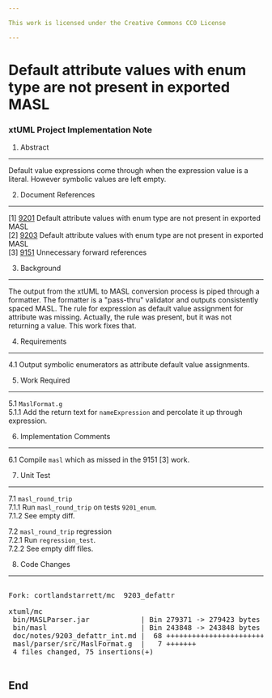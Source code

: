 ```yaml
---

This work is licensed under the Creative Commons CC0 License

---
```


# Default attribute values with enum type are not present in exported MASL
### xtUML Project Implementation Note

1. Abstract
-----------
Default value expressions come through when the expression value is
a literal.  However symbolic values are left empty.

2. Document References
----------------------
[1] [9201](https://support.onefact.net/redmine/issues/9201) Default attribute values with enum type are not present in exported MASL  
[2] [9203](https://support.onefact.net/redmine/issues/9203) Default attribute values with enum type are not present in exported MASL  
[3] [9151](https://support.onefact.net/redmine/issues/9151) Unnecessary forward references  

3. Background
-------------
The output from the xtUML to MASL conversion process is piped through
a formatter.  The formatter is a "pass-thru" validator and outputs
consistently spaced MASL.  The rule for expression as default value
assignment for attribute was missing.  Actually, the rule was present,
but it was not returning a value.  This work fixes that.

4. Requirements
---------------
4.1 Output symbolic enumerators as attribute default value assignments.

5. Work Required
----------------
5.1 `MaslFormat.g`  
5.1.1 Add the return text for `nameExpression` and percolate it up
through expression.

6. Implementation Comments
--------------------------
6.1 Compile `masl` which as missed in the 9151 [3] work.

7. Unit Test
------------
7.1 `masl_round_trip`  
7.1.1 Run `masl_round_trip` on tests `9201_enum`.  
7.1.2 See empty diff.  

7.2 `masl_round_trip` regression  
7.2.1 Run `regression_test`.  
7.2.2 See empty diff files.  


8. Code Changes
---------------
<pre>

Fork: cortlandstarrett/mc  9203_defattr

xtuml/mc
 bin/MASLParser.jar            | Bin 279371 -> 279423 bytes
 bin/masl                      | Bin 243848 -> 243848 bytes
 doc/notes/9203_defattr_int.md |  68 ++++++++++++++++++++++++++++++++++++++++++++++++++++++++++++++++++++
 masl/parser/src/MaslFormat.g  |   7 +++++++
 4 files changed, 75 insertions(+)

</pre>

End
---

